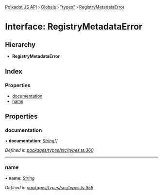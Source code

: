 [Polkadot JS API](../README.md) › [Globals](../globals.md) › ["types"](../modules/_types_.md) › [RegistryMetadataError](_types_.registrymetadataerror.md)

# Interface: RegistryMetadataError

## Hierarchy

* **RegistryMetadataError**

## Index

### Properties

* [documentation](_types_.registrymetadataerror.md#documentation)
* [name](_types_.registrymetadataerror.md#name)

## Properties

###  documentation

• **documentation**: *[String](../classes/_primitive_text_.text.md#static-string)[]*

*Defined in [packages/types/src/types.ts:360](https://github.com/polkadot-js/api/blob/854a520517/packages/types/src/types.ts#L360)*

___

###  name

• **name**: *[String](../classes/_primitive_text_.text.md#static-string)*

*Defined in [packages/types/src/types.ts:358](https://github.com/polkadot-js/api/blob/854a520517/packages/types/src/types.ts#L358)*
